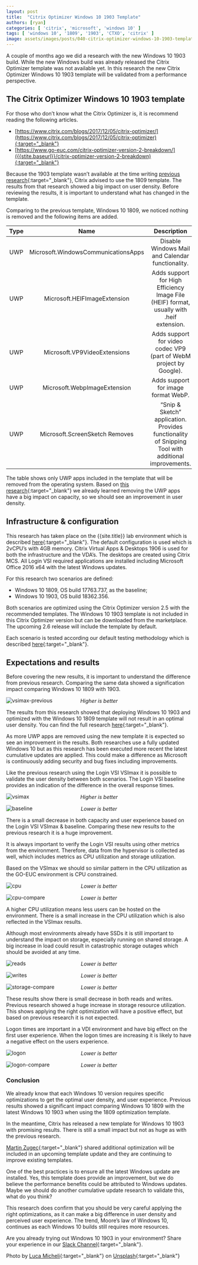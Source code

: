 ```yaml
---
layout: post
title:  "Citrix Optimizer Windows 10 1903 Template"
authors: [ryan]
categories: [ 'citrix', 'microsoft', 'windows 10' ]
tags: [ 'windows 10', '1809', '1903', 'CTXO', 'citrix' ]
image: assets/images/posts/040-citrix-optimizer-windows-10-1903-template/040-win1903-feature-image.png
---
```

A couple of months ago we did a research with the new Windows 10 1903 build. While the new Windows build was already released the Citrix Optimizer template was not available yet. In this research the new Citrix Optimizer Windows 10 1903 template will be validated from a performance perspective.

## The Citrix Optimizer Windows 10 1903 template
For those who don’t know what the Citrix Optimizer is, it is recommend reading the following articles.

  * [https://www.citrix.com/blogs/2017/12/05/citrix-optimizer/](https://www.citrix.com/blogs/2017/12/05/citrix-optimizer){:target="_blank"}
  * [https://www.go-euc.com/citrix-optimizer-version-2-breakdown/]({{stite.baseurl}}/citrix-optimizer-version-2-breakdown){:target="_blank"}

Because the 1903 template wasn’t available at the time writing [previous research]({{stite.baseurl}}/moores-law-of-windows-10-1903){:target="_blank"}, Citrix advised to use the 1809 template. The results from that research showed a big impact on user density. Before reviewing the results, it is important to understand what has changed in the template.

Comparing to the previous template, Windows 10 1809,  we noticed nothing is removed and the following items are added.


| Type | Name                   	         | Description                                                                                           |
| :--: | :---------------------------------: | :----------------------------------------------------------------------------------------------------:|
| UWP  | Microsoft.WindowsCommunicationsApps | Disable Windows Mail and Calendar functionality.                                                      |
| UWP  | Microsoft.HEIFImageExtension	     | Adds support for High Efficiency Image File (HEIF) format, usually with .heif extension.              |
| UWP  | Microsoft.VP9VideoExtensions	     | Adds support for video codec VP9 (part of WebM project by Google).                                    |
| UWP  | Microsoft.WebpImageExtension	     | Adds support for image format WebP.                                                                   |
| UWP  | Microsoft.ScreenSketch	Removes      | “Snip & Sketch” application. Provides functionality of Snipping Tool with additional improvements.    |

The table shows only UWP apps included in the template that will be removed from the operating system. Based on [this research]({{stite.baseurl}}/citrix-optimizer-version-2-breakdown){:target="_blank"} we already learned removing the UWP apps have a big impact on capacity, so we should see an improvement in user density.

## Infrastructure & configuration
This research has taken place on the {{site.title}} lab environment which is described [here]({{stite.baseurl}}/architecture-and-hardware-setup-overview-2018){:target="_blank"}. The default configuration is used which is 2vCPU’s with 4GB memory. Citrix Virtual Apps & Desktops 1906 is used for both the infrastructure and the VDA’s. The desktops are created using Citrix MCS. All Login VSI required applications are installed including Microsoft Office 2016 x64 with the latest Windows updates.

For this research two scenarios are defined:

  * Windows 10 1809, OS build 17763.737, as the baseline;
  * Windows 10 1903, OS build 18362.356.

Both scenarios are optimized using the Citrix Optimizer version 2.5 with the recommended templates. The Windows 10 1903 template is not included in this Citrix Optimizer version but can be downloaded from the marketplace. The upcoming 2.6 release will include the template by default.

Each scenario is tested according our default testing methodology which is described [here]({{stite.baseurl}}/insight-in-the-testing-methodology){:target="_blank"}.

## Expectations and results
Before covering the new results, it is important to understand the difference from previous research. Comparing the same data showed a signification impact comparing Windows 10 1809 with 1903.

![vsimax-previous]({{site.baseurl}}/assets/images/posts/040-citrix-optimizer-windows-10-1903-template/040-win1903-prev-vsimax.png)
<p align="center" style="margin-top: -30px;" >
  <i>Higher is better</i>
</p>

The results from this research showed that deploying Windows 10 1903 and optimized with the Windows 10 1809 template will not result in an optimal user density. You can find the full research [here]({{site.baseurl}}/moores-law-of-windows-10-1903){:target="_blank"}.

As more UWP apps are removed using the new template it is expected so see an improvement in the results. Both researches use a fully updated Windows 10 but as this research has been executed more recent the latest cumulative updates are applied. This could make a difference as Microsoft is continuously adding security and bug fixes including improvements.

Like the previous research using the Login VSI VSImax it is possible to validate the user density between both scenarios. The Login VSI baseline provides an indication of the difference in the overall response times.

![vsimax]({{site.baseurl}}/assets/images/posts/040-citrix-optimizer-windows-10-1903-template/040-win1903-vsimax.png)
<p align="center" style="margin-top: -30px;" >
  <i>Higher is better</i>
</p>

![baseline]({{site.baseurl}}/assets/images/posts/040-citrix-optimizer-windows-10-1903-template/040-win1903-baseline.png)
<p align="center" style="margin-top: -30px;" >
  <i>Lower is better</i>
</p>

There is a small decrease in both capacity and user experience based on the Login VSI VSImax & baseline. Comparing these new results to the previous research it is a huge improvement.

It is always important to verify the Login VSI results using other metrics from the environment. Therefore, data from the hypervisor is collected as well, which includes metrics as CPU utilization and storage utilization.

Based on the VSImax we should so similar pattern in the CPU utilization as the GO-EUC environment is CPU constrained.

![cpu]({{site.baseurl}}/assets/images/posts/040-citrix-optimizer-windows-10-1903-template/040-win1903-host-cpu.png)
<p align="center" style="margin-top: -30px;" >
  <i>Lower is better</i>
</p>

![cpu-compare]({{site.baseurl}}/assets/images/posts/040-citrix-optimizer-windows-10-1903-template/040-win1903-host-cpu-compare.png)
<p align="center" style="margin-top: -30px;" >
  <i>Lower is better</i>
</p>

A higher CPU utilization means less users can be hosted on the environment. There is a small increase in the CPU utilization which is also reflected in the VSImax results.

Although most environments already have SSDs it is still important to understand the impact on storage, especially running on shared storage. A big increase in load could result in catastrophic storage outages which should be avoided at any time.

![reads]({{site.baseurl}}/assets/images/posts/040-citrix-optimizer-windows-10-1903-template/040-win1903-host-reads.png)
<p align="center" style="margin-top: -30px;" >
  <i>Lower is better</i>
</p>

![writes]({{site.baseurl}}/assets/images/posts/040-citrix-optimizer-windows-10-1903-template/040-win1903-host-writes.png)
<p align="center" style="margin-top: -30px;" >
  <i>Lower is better</i>
</p>

![storage-compare]({{site.baseurl}}/assets/images/posts/040-citrix-optimizer-windows-10-1903-template/040-win1903-host-storage-compare.png)
<p align="center" style="margin-top: -30px;" >
  <i>Lower is better</i>
</p>

These results show there is small decrease in both reads and writes. Previous research showed a huge increase in storage resource utilization. This shows applying the right optimization will have a positive effect, but based on previous research it is not expected.

Logon times are important in a VDI environment and have big effect on the first user experience. When the logon times are increasing it is likely to have a negative effect on the users experience.

![logon]({{site.baseurl}}/assets/images/posts/040-citrix-optimizer-windows-10-1903-template/040-win1903-logon.png)
<p align="center" style="margin-top: -30px;" >
  <i>Lower is better</i>
</p>

![logon-compare]({{site.baseurl}}/assets/images/posts/040-citrix-optimizer-windows-10-1903-template/040-win1903-logon-compare.png)
<p align="center" style="margin-top: -30px;" >
  <i>Lower is better</i>
</p>

### Conclusion
We already know that each Windows 10 version requires specific optimizations to get the optimal user density, and user experience. Previous results showed a significant impact comparing Windows 10 1809 with the latest Windows 10 1903 when using the 1809 optimization template.

In the meantime, Citrix has released a new template for Windows 10 1903 with promising results. There is still a small impact but not as huge as with the previous research.

[Martin Zugec](https://twitter.com/MartinZugec){:target="_blank"} shared additional optimization will be included in an upcoming template update and they are continuing to improve existing templates.

One of the best practices is to ensure all the latest Windows update are installed. Yes, this template does provide an improvement, but we do believe the performance benefits could be attributed to Windows updates. Maybe we should do another cumulative update research to validate this, what do you think?

This research does confirm that you should be very careful applying the right optimizations, as it can make a big difference in user density and perceived user experience. The trend, Moore’s law of Windows 10, continues as each Windows 10 builds still requires more resources.

Are you already trying out Windows 10 1903 in your environment? Share your experience in our [Slack Channel](https://{{site.title}}.slack.com){:target="_blank"}.

Photo by [Luca Micheli](https://unsplash.com/@lucamicheli?utm_source=unsplash&utm_medium=referral&utm_content=creditCopyText){:target="_blank"} on [Unsplash](https://unsplash.com/s/photos/seattle?utm_source=unsplash&utm_medium=referral&utm_content=creditCopyText){:target="_blank"}